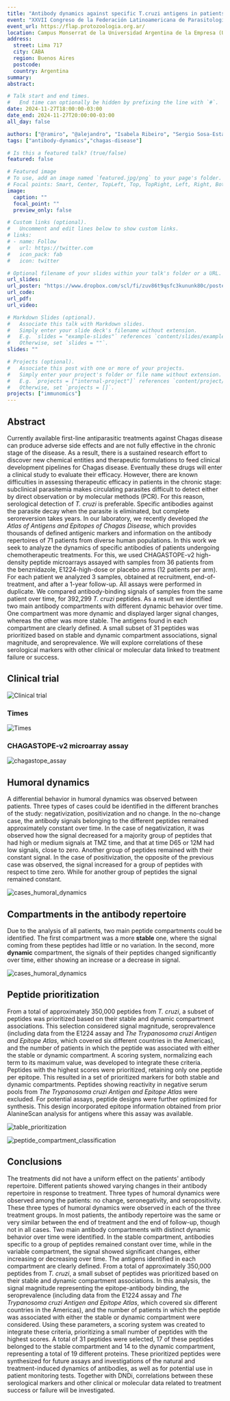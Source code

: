 ```yaml
---
title: "Antibody dynamics against specific T.cruzi antigens in patients undergoing chemotherapeutic treatments"
event: "XXVII Congreso de la Federación Latinoamericana de Parasitología y XII Congreso de la Sociedad Argentina de Protozoología"
event_url: https://flap.protozoologia.org.ar/
location: Campus Monserrat de la Universidad Argentina de la Empresa (UADE), Ciudad de Buenos Aires
address:
  street: Lima 717
  city: CABA
  region: Buenos Aires
  postcode:
  country: Argentina 
summary:
abstract:

# Talk start and end times.
#   End time can optionally be hidden by prefixing the line with `#`.
date: 2024-11-27T18:00:00-03:00
date_end: 2024-11-27T20:00:00-03:00
all_day: false

authors: ["@ramiro", "@alejandro", "Isabela Ribeiro", "Sergio Sosa-Estani", "Maria Jesús Pinazo", "Cristina Alonso Vega", "Joaquim Gascon", "Faustino Torrico", "@fernan"]
tags: ["antibody-dynamics","chagas-disease"]

# Is this a featured talk? (true/false)
featured: false

# Featured image
# To use, add an image named `featured.jpg/png` to your page's folder. 
# Focal points: Smart, Center, TopLeft, Top, TopRight, Left, Right, BottomLeft, Bottom, BottomRight.
image:
  caption: ""
  focal_point: ""
  preview_only: false

# Custom links (optional).
#   Uncomment and edit lines below to show custom links.
# links:
# - name: Follow
#   url: https://twitter.com
#   icon_pack: fab
#   icon: twitter

# Optional filename of your slides within your talk's folder or a URL.
url_slides:
url_poster: "https://www.dropbox.com/scl/fi/zuv86t9qsfc3kununk80c/poster_flap_2024_ramiro_quinteros.pdf?rlkey=56046l15e65o51suypsp7vx33&st=iaf6lrfx&dl=0"
url_code:
url_pdf:
url_video:

# Markdown Slides (optional).
#   Associate this talk with Markdown slides.
#   Simply enter your slide deck's filename without extension.
#   E.g. `slides = "example-slides"` references `content/slides/example-slides.md`.
#   Otherwise, set `slides = ""`.
slides: ""

# Projects (optional).
#   Associate this post with one or more of your projects.
#   Simply enter your project's folder or file name without extension.
#   E.g. `projects = ["internal-project"]` references `content/project/deep-learning/index.md`.
#   Otherwise, set `projects = []`.
projects: ["immunomics"]
---
```



## Abstract

Currently available first-line antiparasitic treatments against Chagas disease can produce adverse side effects and are not fully effective in the chronic stage of the disease. As a result, there is a sustained research effort to discover new chemical entities and therapeutic formulations to feed clinical development pipelines for Chagas disease. Eventually these drugs will enter a clinical study to evaluate their efficacy. However, there are known difficulties in assessing therapeutic efficacy in patients in the chronic stage: subclinical parasitemia makes circulating parasites difficult to detect either by direct observation or by molecular methods (PCR). For this reason, serological detection of *T. cruzi* is preferable. Specific antibodies against the parasite decay when the parasite is eliminated, but complete seroreversion  takes years. In our laboratory, we recently developed *the Atlas of Antigens and Epitopes of Chagas Disease*, which provides thousands of defined antigenic markers and information on the antibody repertoires of 71 patients from diverse human populations. 
In this work we seek to analyze the dynamics of specific antibodies of patients undergoing chemotherapeutic treatments. For this, we used CHAGASTOPE-v2 high-density peptide microarrays assayed with samples from 36 patients from the benznidazole, E1224-high-dose or placebo arms (12 patients per arm). For each patient we analyzed 3 samples, obtained at recruitment, end-of-treatment, and after a 1-year follow-up. All assays were performed in duplicate. We compared antibody-binding signals of samples from the same patient over time, for 392,299 *T. cruzi* peptides.
As a result we identified two main antibody compartments with different dynamic behavior over time. One compartment was more dynamic and displayed larger signal changes, whereas the other was more stable. The antigens found in each compartment are clearly defined. A small subset of 31 peptides was prioritized based on stable and dynamic compartment associations, signal magnitude, and seroprevalence.
We will explore correlations of these serological markers with other clinical or molecular data linked to treatment failure or success.

## Clinical trial

![Clinical trial](table_trial_poster.png)

### Times

![Times](times.png)

### CHAGASTOPE-v2 microarray assay

![chagastope_assay](chagastope_assay.png)

## Humoral dynamics

A differential behavior in humoral dynamics was observed between patients. Three types of cases could be identified in the different branches of the study: negativization, positivization and no change.
In the no-change case, the antibody signals belonging to the different peptides remained approximately constant over time.
In the case of negativization, it was observed how the signal decreased for a majority group of peptides that had high or medium signals at TMZ time, and that at time D65 or 12M had low signals, close to zero. Another group of peptides remained with their constant signal.
In the case of positivization, the opposite of the previous case was observed, the signal increased for a group of peptides with respect to time zero. While for another group of peptides the signal remained constant.

![cases_humoral_dynamics](cases_humoral_dynamics.png)

## Compartments in the antibody repertoire

Due to the analysis of all patients, two main peptide compartments could be identified. The first compartment was a more **stable** one, where the signal coming from these peptides had little or no variation. In the second, more **dynamic** compartment, the signals of their peptides changed significantly over time, either showing an increase or a decrease in signal.

![cases_humoral_dynamics](cases_antigens_compartments.png)

## Peptide prioritization

From a total of approximately 350,000 peptides from *T. cruzi*, a subset of peptides was prioritized based on their stable and dynamic compartment associations. This selection considered signal magnitude, seroprevalence (including data from the E1224 assay and *The Trypanosoma cruzi Antigen and Epitope Atlas*, which covered six different countries in the Americas), and the number of patients in which the peptide was associated with either the stable or dynamic compartment. A scoring system, normalizing each term to its maximum value, was developed to integrate these criteria. Peptides with the highest scores were prioritized, retaining only one peptide per epitope. This resulted in a set of prioritized markers for both stable and dynamic compartments. Peptides showing reactivity in negative serum pools from *The Trypanosoma cruzi Antigen and Epitope Atlas* were excluded. For potential assays, peptide designs were further optimized for synthesis. This design incorporated epitope information obtained from prior AlanineScan analysis for antigens where this assay was available.

![table_prioritization](table_prioritization.png)

![peptide_compartment_classification](peptide_compartment_classification.png)

## Conclusions

The treatments did not have a uniform effect on the patients' antibody repertoire. Different patients showed varying changes in their antibody repertoire in response to treatment. Three types of humoral dynamics were observed among the patients: no change, seronegativity, and seropositivity. These three types of humoral dynamics were observed in each of the three treatment groups. In most patients, the antibody repertoire was the same or very similar between the end of treatment and the end of follow-up, though not in all cases.
Two main antibody compartments with distinct dynamic behavior over time were identified. In the stable compartment, antibodies specific to a group of peptides remained constant over time, while in the variable compartment, the signal showed significant changes, either increasing or decreasing over time.
The antigens identified in each compartment are clearly defined. From a total of approximately 350,000 peptides from *T. cruzi*, a small subset of peptides was prioritized based on their stable and dynamic compartment associations.  In this analysis, the signal magnitude representing the epitope-antibody binding, the seroprevalence (including data from the E1224 assay and *The Trypanosoma cruzi Antigen and Epitope Atlas*, which covered six different countries in the Americas), and the number of patients in which the peptide was associated with either the stable or dynamic compartment were considered. Using these parameters, a scoring system was created to integrate these criteria, prioritizing a small number of peptides with the highest scores. A total of 31 peptides were selected, 17 of these peptides belonged to the stable compartment and 14 to the dynamic compartment, representing a total of 19 different proteins. These prioritized peptides were synthesized for future assays and investigations of the natural and treatment-induced dynamics of antibodies, as well as for potential use in patient monitoring tests.
Together with DNDi, correlations between these serological markers and other clinical or molecular data related to treatment success or failure will be investigated. 